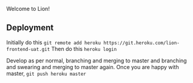 Welcome to Lion!

## Deployment

Initially do this `git remote add heroku https://git.heroku.com/lion-frontend-uat.git`
Then do this `heroku login`

Develop as per normal, branching and merging to master and branching and swearing and merging to master again. Once you are happy with master, `git push heroku master`


